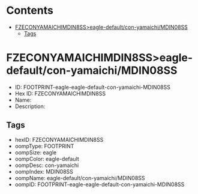 



Contents
========

* [FZECONYAMAICHIMDIN8SS>eagle-default/con-yamaichi/MDIN08SS](#fzeconyamaichimdin8sseagle-defaultcon-yamaichimdin08ss)
	* [Tags](#tags)

# FZECONYAMAICHIMDIN8SS>eagle-default/con-yamaichi/MDIN08SS

- ID: FOOTPRINT-eagle-eagle-default-con-yamaichi-MDIN08SS
- Hex ID: FZECONYAMAICHIMDIN8SS
- Name: 
- Description: 

## Tags

- hexID: FZECONYAMAICHIMDIN8SS
- oompType: FOOTPRINT
- oompSize: eagle
- oompColor: eagle-default
- oompDesc: con-yamaichi
- oompIndex: MDIN08SS
- oompName: eagle-default/con-yamaichi/MDIN08SS
- oompID: FOOTPRINT-eagle-eagle-default-con-yamaichi-MDIN08SS
